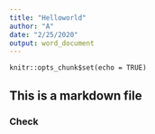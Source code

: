 ```yaml
---
title: "Helloworld"
author: "A"
date: "2/25/2020"
output: word_document
---
```


```{r setup, include=FALSE}
knitr::opts_chunk$set(echo = TRUE)
```

## This is a markdown file

### Check